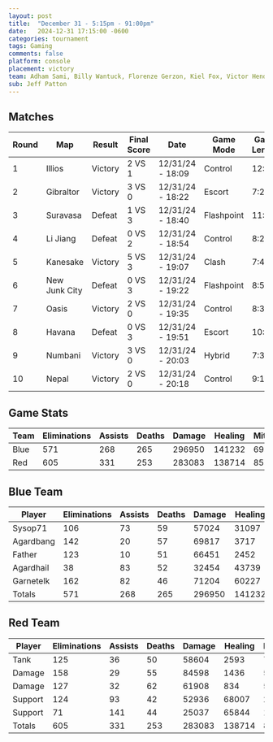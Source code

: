 ```yaml
---
layout: post
title:  "December 31 - 5:15pm - 91:00pm"
date:   2024-12-31 17:15:00 -0600
categories: tournament
tags: Gaming
comments: false
platform: console
placement: victory
team: Adham Sami, Billy Wantuck, Florenze Gerzon, Kiel Fox, Victor Henderson
sub: Jeff Patton
---
```

## Matches

| Round | Map | Result | Final Score | Date | Game Mode | Game Length | Scoreboard |
| --- | --- | --- | --- | --- | --- | --- |--- |
| 1 | Illios | Victory | 2 VS 1| 12/31/24 - 18:09  | Control | 12:28 | [Match 1](https://prdwebappstorage.blob.core.windows.net/sysop71/20241231/match-1.jpg) |
| 2 | Gibraltor | Victory | 3 VS 0 | 12/31/24 - 18:22 | Escort | 7:25 | [Match 2](https://prdwebappstorage.blob.core.windows.net/sysop71/20241231/match-2.jpg) |
| 3 | Suravasa | Defeat | 1 VS 3 | 12/31/24 - 18:40 | Flashpoint | 11:50 | [Match 3](https://prdwebappstorage.blob.core.windows.net/sysop71/20241231/match-3.jpg) |
| 4 | Li Jiang | Defeat | 0 VS 2 | 12/31/24 - 18:54 | Control | 8:25 | [Match 4](https://prdwebappstorage.blob.core.windows.net/sysop71/20241231/match-4.jpg) |
| 5 | Kanesake | Victory | 5 VS 3 | 12/31/24 - 19:07 | Clash | 7:44 | [Match 5](https://prdwebappstorage.blob.core.windows.net/sysop71/20241231/match-5.jpg) |
| 6 | New Junk City | Defeat | 0 VS 3 | 12/31/24 - 19:22 | Flashpoint | 8:53 | [Match 6](https://prdwebappstorage.blob.core.windows.net/sysop71/20241231/match-6.jpg) |
| 7 | Oasis | Victory | 2 VS 0 | 12/31/24 - 19:35 | Control | 8:34 | [Match 7](https://prdwebappstorage.blob.core.windows.net/sysop71/20241231/match-7.jpg) |
| 8 | Havana | Defeat | 0 VS 3 | 12/31/24 - 19:51 | Escort | 10:27 | [Match 8](https://prdwebappstorage.blob.core.windows.net/sysop71/20241231/match-8.jpg) |
| 9 | Numbani | Victory | 3 VS 0 | 12/31/24 - 20:03 | Hybrid | 7:33 | [Match 9](https://prdwebappstorage.blob.core.windows.net/sysop71/20241231/match-9.jpg) |
| 10 | Nepal | Victory | 2 VS 0 | 12/31/24 - 20:18 | Control | 9:16 | [Match 10](https://prdwebappstorage.blob.core.windows.net/sysop71/20241231/match-10-.jpg) |

## Game Stats

| Team | Eliminations | Assists | Deaths | Damage | Healing | Mitigation | Win/Loss |
| --- | --- | --- | --- | --- | --- | --- | --- |
| Blue    | 571 | 268 | 265 | 296950 | 141232 | 69819 | 6 |
| Red  | 605 | 331 | 253 | 283083 | 138714 | 85516 | 4 |

## Blue Team

| Player | Eliminations | Assists | Deaths | Damage | Healing | Mitigation |
| --- | --- | --- | --- | --- | --- | --- |
| Sysop71   | 106 |  73 |  59 |  57024 |  31097 | 44788 |
| Agardbang | 142 |  20 |  57 |  69817 |   3717 |  2356 |
| Father    | 123 |  10 |  51 |  66451 |   2452 |  2747 |
| Agardhail |  38 |  83 |  52 |  32454 |  43739 | 15442 |
| Garnetelk | 162 |  82 |  46 |  71204 |  60227 |  4486 |
| Totals    | 571 | 268 | 265 | 296950 | 141232 | 69819 |

## Red Team

| Player | Eliminations | Assists | Deaths | Damage | Healing | Mitigation |
| --- | --- | --- | --- | --- | --- | --- |
| Tank    | 125 |  36 |  50 |  58604 |   2593 | 70447 |
| Damage  | 158 |  29 |  55 |  84598 |   1436 |  5751 |
| Damage  | 127 |  32 |  62 |  61908 |    834 |  5025 |
| Support | 124 |  93 |  42 |  52936 |  68007 |  2578 |
| Support |  71 | 141 |  44 |  25037 |  65844 |  1715 |
| Totals  | 605 | 331 | 253 | 283083 | 138714 | 85516 |
